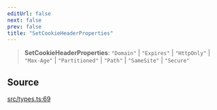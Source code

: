 ```yaml
---
editUrl: false
next: false
prev: false
title: "SetCookieHeaderProperties"
---
```


> **SetCookieHeaderProperties**: `"Domain"` \| `"Expires"` \| `"HttpOnly"` \| `"Max-Age"` \| `"Partitioned"` \| `"Path"` \| `"SameSite"` \| `"Secure"`

## Source

[src/types.ts:69](https://github.com/eddienubes/sagetest/blob/1965370/src/types.ts#L69)
